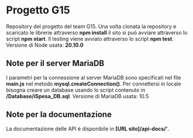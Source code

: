 # Progetto G15
Repository del progetto del team G15.
Una volta clonata la repository e scaricato le librerie attraverso **npm install** il sito si può avviare attraverso lo script **npm start**.
Il testing viene avviato attraverso lo script **npm test**.
Versione di Node usata: **20.10.0**

## Note per il server MariaDB
I parametri per la connessione al server MariaDB sono specificati nel file **main.js** nel metodo **mysql.createConnection()**.
Per connettersi in locale bisogna creare un database usando lo script contenuto in **/Database/iSpesa_DB.sql**.
Versione di MariaDB usata: 10.5

## Note per la documentazione
La documentazione delle API è disponibile in **[URL sito]/api-docs/'**.
